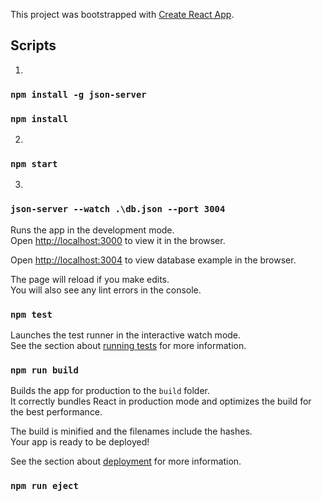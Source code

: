 This project was bootstrapped with [Create React App](https://github.com/facebookincubator/create-react-app).
## Scripts



1.
### `npm install -g json-server`
### `npm install`


2.
### `npm start`


3.
### `json-server --watch .\db.json --port 3004`



Runs the app in the development mode.<br>
Open [http://localhost:3000](http://localhost:3000) to view it in the browser.


Open [http://localhost:3004](http://localhost:3004) to view database example in the browser.

The page will reload if you make edits.<br>
You will also see any lint errors in the console.

### `npm test`

Launches the test runner in the interactive watch mode.<br>
See the section about [running tests](#running-tests) for more information.

### `npm run build`

Builds the app for production to the `build` folder.<br>
It correctly bundles React in production mode and optimizes the build for the best performance.

The build is minified and the filenames include the hashes.<br>
Your app is ready to be deployed!

See the section about [deployment](#deployment) for more information.

### `npm run eject`

